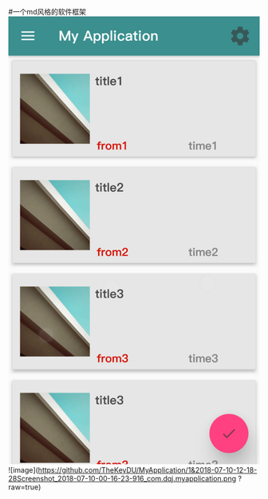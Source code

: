 #一个md风格的软件框架
 ![image](https://github.com/TheKeyDU/MyApplication/blob/master/1&2018-07-10-12-18-28Screenshot_2018-07-10-00-16-23-916_com.dqj.myapplication.png?raw=true)
 ![image](https://github.com/TheKeyDU/MyApplication/1&2018-07-10-12-18-28Screenshot_2018-07-10-00-16-23-916_com.dqj.myapplication.png
?raw=true)
 
